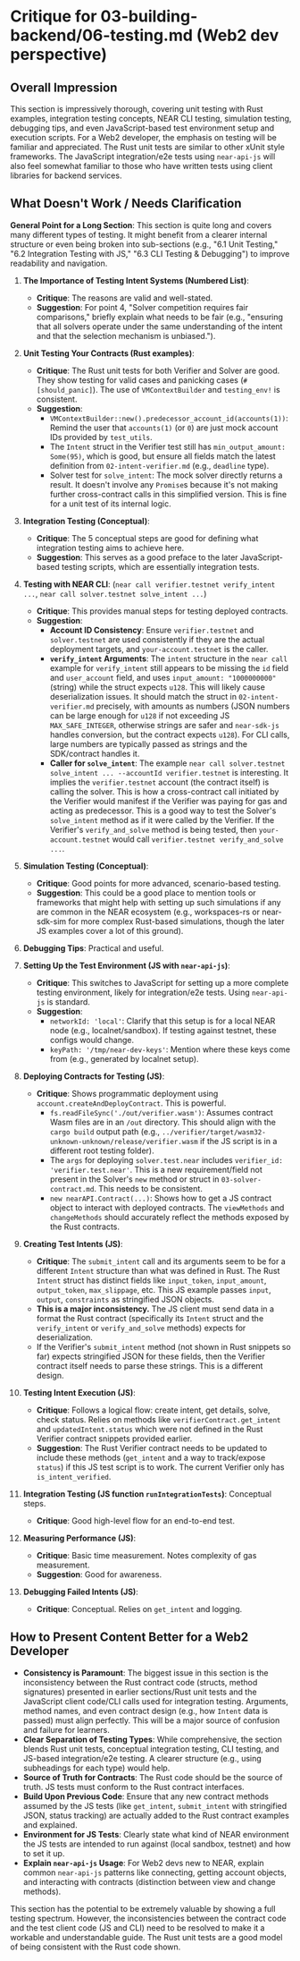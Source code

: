 # Critique for 03-building-backend/06-testing.md (Web2 dev perspective)

## Overall Impression

This section is impressively thorough, covering unit testing with Rust examples, integration testing concepts, NEAR CLI testing, simulation testing, debugging tips, and even JavaScript-based test environment setup and execution scripts. For a Web2 developer, the emphasis on testing will be familiar and appreciated. The Rust unit tests are similar to other xUnit style frameworks. The JavaScript integration/e2e tests using `near-api-js` will also feel somewhat familiar to those who have written tests using client libraries for backend services.

## What Doesn't Work / Needs Clarification

**General Point for a Long Section**: This section is quite long and covers many different types of testing. It might benefit from a clearer internal structure or even being broken into sub-sections (e.g., "6.1 Unit Testing," "6.2 Integration Testing with JS," "6.3 CLI Testing & Debugging") to improve readability and navigation.

1.  **The Importance of Testing Intent Systems (Numbered List)**:

    - **Critique**: The reasons are valid and well-stated.
    - **Suggestion**: For point 4, "Solver competition requires fair comparisons," briefly explain what needs to be fair (e.g., "ensuring that all solvers operate under the same understanding of the intent and that the selection mechanism is unbiased.").

2.  **Unit Testing Your Contracts (Rust examples)**:

    - **Critique**: The Rust unit tests for both Verifier and Solver are good. They show testing for valid cases and panicking cases (`#[should_panic]`). The use of `VMContextBuilder` and `testing_env!` is consistent.
    - **Suggestion**:
      - `VMContextBuilder::new().predecessor_account_id(accounts(1))`: Remind the user that `accounts(1)` (or `0`) are just mock account IDs provided by `test_utils`.
      - The `Intent` struct in the Verifier test still has `min_output_amount: Some(95)`, which is good, but ensure all fields match the latest definition from `02-intent-verifier.md` (e.g., `deadline` type).
      - Solver test for `solve_intent`: The mock solver directly returns a result. It doesn't involve any `Promise`s because it's not making further cross-contract calls in this simplified version. This is fine for a unit test of its internal logic.

3.  **Integration Testing (Conceptual)**:

    - **Critique**: The 5 conceptual steps are good for defining what integration testing aims to achieve here.
    - **Suggestion**: This serves as a good preface to the later JavaScript-based testing scripts, which are essentially integration tests.

4.  **Testing with NEAR CLI**: (`near call verifier.testnet verify_intent ...`, `near call solver.testnet solve_intent ...`)

    - **Critique**: This provides manual steps for testing deployed contracts.
    - **Suggestion**:
      - **Account ID Consistency**: Ensure `verifier.testnet` and `solver.testnet` are used consistently if they are the actual deployment targets, and `your-account.testnet` is the caller.
      - **`verify_intent` Arguments**: The `intent` structure in the `near call` example for `verify_intent` still appears to be missing the `id` field and `user_account` field, and uses `input_amount: "1000000000"` (string) while the struct expects `u128`. This will likely cause deserialization issues. It should match the struct in `02-intent-verifier.md` precisely, with amounts as numbers (JSON numbers can be large enough for `u128` if not exceeding JS `MAX_SAFE_INTEGER`, otherwise strings are safer and `near-sdk-js` handles conversion, but the contract expects `u128`). For CLI calls, large numbers are typically passed as strings and the SDK/contract handles it.
      - **Caller for `solve_intent`**: The example `near call solver.testnet solve_intent ... --accountId verifier.testnet` is interesting. It implies the `verifier.testnet` account (the contract itself) is calling the solver. This is how a cross-contract call initiated by the Verifier would manifest if the Verifier was paying for gas and acting as predecessor. This is a good way to test the Solver's `solve_intent` method as if it were called by the Verifier. If the Verifier's `verify_and_solve` method is being tested, then `your-account.testnet` would call `verifier.testnet verify_and_solve ...`.

5.  **Simulation Testing (Conceptual)**:

    - **Critique**: Good points for more advanced, scenario-based testing.
    - **Suggestion**: This could be a good place to mention tools or frameworks that might help with setting up such simulations if any are common in the NEAR ecosystem (e.g., workspaces-rs or near-sdk-sim for more complex Rust-based simulations, though the later JS examples cover a lot of this ground).

6.  **Debugging Tips**: Practical and useful.

7.  **Setting Up the Test Environment (JS with `near-api-js`)**:

    - **Critique**: This switches to JavaScript for setting up a more complete testing environment, likely for integration/e2e tests. Using `near-api-js` is standard.
    - **Suggestion**:
      - `networkId: 'local'`: Clarify that this setup is for a local NEAR node (e.g., localnet/sandbox). If testing against testnet, these configs would change.
      - `keyPath: '/tmp/near-dev-keys'`: Mention where these keys come from (e.g., generated by localnet setup).

8.  **Deploying Contracts for Testing (JS)**:

    - **Critique**: Shows programmatic deployment using `account.createAndDeployContract`. This is powerful.
      - `fs.readFileSync('./out/verifier.wasm')`: Assumes contract Wasm files are in an `/out` directory. This should align with the `cargo build` output path (e.g., `../verifier/target/wasm32-unknown-unknown/release/verifier.wasm` if the JS script is in a different root testing folder).
      - The `args` for deploying `solver.test.near` includes `verifier_id: 'verifier.test.near'`. This is a new requirement/field not present in the Solver's `new` method or struct in `03-solver-contract.md`. This needs to be consistent.
      - `new nearAPI.Contract(...)`: Shows how to get a JS contract object to interact with deployed contracts. The `viewMethods` and `changeMethods` should accurately reflect the methods exposed by the Rust contracts.

9.  **Creating Test Intents (JS)**:

    - **Critique**: The `submit_intent` call and its arguments seem to be for a different `Intent` structure than what was defined in Rust. The Rust `Intent` struct has distinct fields like `input_token`, `input_amount`, `output_token`, `max_slippage`, etc. This JS example passes `input`, `output`, `constraints` as stringified JSON objects.
    - **This is a major inconsistency.** The JS client must send data in a format the Rust contract (specifically its `Intent` struct and the `verify_intent` or `verify_and_solve` methods) expects for deserialization.
    - If the Verifier's `submit_intent` method (not shown in Rust snippets so far) expects stringified JSON for these fields, then the Verifier contract itself needs to parse these strings. This is a different design.

10. **Testing Intent Execution (JS)**:

    - **Critique**: Follows a logical flow: create intent, get details, solve, check status. Relies on methods like `verifierContract.get_intent` and `updatedIntent.status` which were not defined in the Rust Verifier contract snippets provided earlier.
    - **Suggestion**: The Rust Verifier contract needs to be updated to include these methods (`get_intent` and a way to track/expose `status`) if this JS test script is to work. The current Verifier only has `is_intent_verified`.

11. **Integration Testing (JS function `runIntegrationTests`)**: Conceptual steps.

    - **Critique**: Good high-level flow for an end-to-end test.

12. **Measuring Performance (JS)**:

    - **Critique**: Basic time measurement. Notes complexity of gas measurement.
    - **Suggestion**: Good for awareness.

13. **Debugging Failed Intents (JS)**:
    - **Critique**: Conceptual. Relies on `get_intent` and logging.

## How to Present Content Better for a Web2 Developer

- **Consistency is Paramount**: The biggest issue in this section is the inconsistency between the Rust contract code (structs, method signatures) presented in earlier sections/Rust unit tests and the JavaScript client code/CLI calls used for integration testing. Arguments, method names, and even contract design (e.g., how `Intent` data is passed) must align perfectly. This will be a major source of confusion and failure for learners.
- **Clear Separation of Testing Types**: While comprehensive, the section blends Rust unit tests, conceptual integration testing, CLI testing, and JS-based integration/e2e testing. A clearer structure (e.g., using subheadings for each type) would help.
- **Source of Truth for Contracts**: The Rust code should be the source of truth. JS tests must conform to the Rust contract interfaces.
- **Build Upon Previous Code**: Ensure that any new contract methods assumed by the JS tests (like `get_intent`, `submit_intent` with stringified JSON, status tracking) are actually added to the Rust contract examples and explained.
- **Environment for JS Tests**: Clearly state what kind of NEAR environment the JS tests are intended to run against (local sandbox, testnet) and how to set it up.
- **Explain `near-api-js` Usage**: For Web2 devs new to NEAR, explain common `near-api-js` patterns like connecting, getting account objects, and interacting with contracts (distinction between view and change methods).

This section has the potential to be extremely valuable by showing a full testing spectrum. However, the inconsistencies between the contract code and the test client code (JS and CLI) need to be resolved to make it a workable and understandable guide. The Rust unit tests are a good model of being consistent with the Rust code shown.
